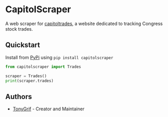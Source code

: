 # CapitolScraper
A web scraper for [capitoltrades](https://www.capitoltrades.com/), a website dedicated to tracking
Congress stock trades.

## Quickstart
Install from [PyPi](https://pypi.org/project/capitolscraper/) using `pip install capitolscraper`

```python
from capitolscraper import Trades

scraper = Trades()
print(scraper.trades)
```

## Authors
* [TonyGrif](https://github.com/TonyGrif) - Creator and Maintainer
